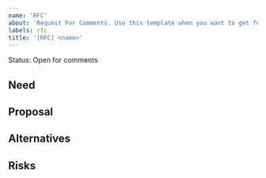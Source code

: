 ```yaml
---
name: 'RFC'
about: 'Request For Comments. Use this template when you want to get feedback from the community.'
labels: rfc
title: '[RFC] <name>'
---
```


Status: Open for comments <!--- Open for comments |Closed for comments (RFC no longer maintained) --->

## Need

<!--- Why are we proposing this change? Why is this the problem we’re trying to address and what benefits/impact do we expect to get from this --->

## Proposal

<!--- The proposed approach. Describe the proposal in as much detail as needed for reviewers to give concrete feedback. Take special care in this section to describe any implications on data privacy or security. --->

## Alternatives

<!--- What alternatives to the proposed solution were considered? What criteria/data was used to discard these --->

## Risks

<!--- What other things happening could conflict or compete (for example for resources) with the proposal? What risk are there and how do we plan to handle them --->
